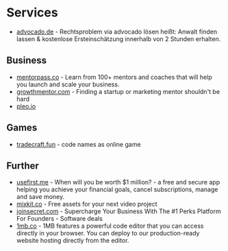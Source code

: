 # Services


- [advocado.de](https://www.advocado.de/) - Rechtsproblem via advocado lösen heißt: Anwalt finden lassen &
kostenlose Ersteinschätzung innerhalb von 2 Stunden erhalten.

## Business
- [mentorpass.co](https://www.mentorpass.co/) - Learn from 100+ mentors and coaches that will help you launch and scale your business.
- [growthmentor.com](https://www.growthmentor.com/) - Finding a startup or marketing mentor shouldn't be hard
- [pleo.io](https://www.pleo.io/de/)
## Games
- [tradecraft.fun](https://tradecraft.fun/game/small-bonus-6934) - code names as online game

## Further
- [usefirst.me](https://usefirst.me/) - When will you be worth $1 million? - a free and secure app helping you achieve your financial goals, cancel subscriptions, manage and save money.
- [mixkit.co](https://mixkit.co/) - Free assets for your next video project
- [joinsecret.com](https://www.joinsecret.com/) - Supercharge Your Business With The #1 Perks Platform For Founders - Software deals
- [1mb.co](https://1mb.co/) - 1MB features a powerful code editor that you can access directly in your browser. You can deploy to our production-ready website hosting directly from the editor.
